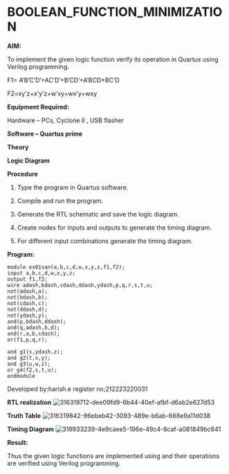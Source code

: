 # BOOLEAN_FUNCTION_MINIMIZATION

**AIM:**

To implement the given logic function verify its operation in Quartus using Verilog programming.

F1= A’B’C’D’+AC’D’+B’CD’+A’BCD+BC’D 

F2=xy’z+x’y’z+w’xy+wx’y+wxy

**Equipment Required:**

Hardware – PCs, Cyclone II , USB flasher

**Software – Quartus prime**

**Theory**

**Logic Diagram**

**Procedure**

1.	Type the program in Quartus software.

2.	Compile and run the program.

3.	Generate the RTL schematic and save the logic diagram.

4.	Create nodes for inputs and outputs to generate the timing diagram.

5.	For different input combinations generate the timing diagram.


**Program:**
```
module ex01san(a,b,c,d,w,x,y,z,f1,f2);
input a,b,c,d,w,x,y,z;
output f1,f2;
wire adash,bdash,cdash,ddash,ydash,p,q,r,s,t,u;
not(adash,a);
not(bdash,b);
not(cdash,c);
not(ddash,d);
not(ydash,y);
and(p,bdash,ddash);
and(q,adash,b,d);
and(r,a,b,cdash);
or(f1,p,q,r);

and g1(s,ydash,z);
and g2(t,x,y);
and g3(u,w,z);
or g4(f2,s,t,u);
endmodule
```

Developed by:harish.e 
register no;212223220031

**RTL realization**
![316319712-dee09fd9-6b44-40ef-afbf-d6ab2e627d53](https://github.com/Harishraja6211/BOOLEAN_FUNCTION_MINIMIZATION/assets/154001429/5a6a1d27-46ef-447c-8c80-35b0c01a44bc)

**Truth Table**
![316319842-96ebeb42-3093-489e-b6ab-688e9a11d038](https://github.com/Harishraja6211/BOOLEAN_FUNCTION_MINIMIZATION/assets/154001429/5b0c46ba-2a85-40dc-b41a-97b292e3f1b5)

**Timing Diagram**
![319933239-4e9caee5-196e-49c4-8caf-a081849bc641](https://github.com/Harishraja6211/BOOLEAN_FUNCTION_MINIMIZATION/assets/154001429/8eca5e03-685a-495c-b6b3-f1c815b2ff88)


**Result:**

Thus the given logic functions are implemented using and their operations are verified using Verilog programming.
